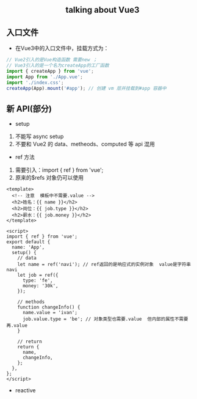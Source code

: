 <h2 style="text-align: center;">talking about Vue3</h2>
  
## 入口文件
- 在Vue3中的入口文件中，挂载方式为：  
```js
// Vue2引入的是Vue构造函数 需要new ；
// Vue3引入的是一个名为createApp的工厂函数
import { createApp } from 'vue';
import App from './App.vue';
import './index.css';
createApp(App).mount('#app'); // 创建 vm 层并挂载到#app 容器中
```

## 新 API(部分)

- setup

1. 不能写 async setup
2. 不要和 Vue2 的 data、metheods、computed 等 api 混用

- ref 方法

1. 需要引入：import { ref } from 'vue';
2. 原来的\$refs 对象仍可以使用

```vue
<template>
  <!-- 注意  模板中不需要.value -->
  <h2>姓名：{{ name }}</h2>
  <h2>岗位：{{ job.type }}</h2>
  <h2>薪水：{{ job.money }}</h2>
</template>

<script>
import { ref } from 'vue';
export default {
  name: 'App',
  setup() {
    // data
    let name = ref('navi'); // ref返回的是响应式的实例对象  value是字符串navi
    let job = ref({
      type: 'fe',
      money: '30k',
    });

    // methods
    function changeInfo() {
      name.value = 'ivan';
      job.value.type = 'be'; // 对象类型也需要.value  但内部的属性不需要再.value
    }

    // return
    return {
      name,
      changeInfo,
    };
  },
};
</script>
```

- reactive
